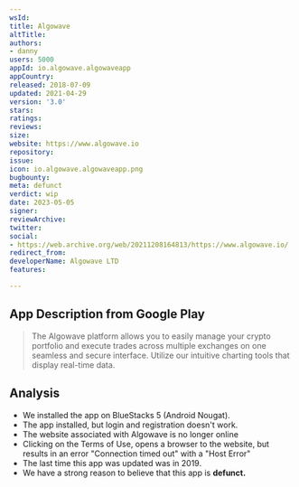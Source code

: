 ```yaml
---
wsId: 
title: Algowave
altTitle: 
authors:
- danny 
users: 5000
appId: io.algowave.algowaveapp
appCountry: 
released: 2018-07-09
updated: 2021-04-29
version: '3.0'
stars: 
ratings: 
reviews: 
size: 
website: https://www.algowave.io
repository: 
issue: 
icon: io.algowave.algowaveapp.png
bugbounty: 
meta: defunct
verdict: wip
date: 2023-05-05
signer: 
reviewArchive: 
twitter: 
social:
- https://web.archive.org/web/20211208164813/https://www.algowave.io/ 
redirect_from: 
developerName: Algowave LTD
features: 

---
```


## App Description from Google Play 

> The Algowave platform allows you to easily manage your crypto portfolio and execute trades across multiple exchanges on one seamless and secure interface. Utilize our intuitive charting tools that display real-time data.

## Analysis 

- We installed the app on BlueStacks 5 (Android Nougat). 
- The app installed, but login and registration doesn't work.  
- The website associated with Algowave is no longer online 
- Clicking on the Terms of Use, opens a browser to the website, but results in an error "Connection timed out" with a "Host Error"
- The last time this app was updated was in 2019.
- We have a strong reason to believe that this app is **defunct.**